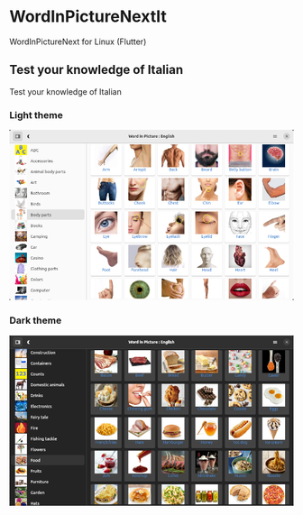 # WordInPictureNextIt
WordInPictureNext for Linux (Flutter)

## Test your knowledge of Italian

Test your knowledge of Italian

### Light theme
![wordinpicturenext_en01.png](/screenshots/wordinpicturenext_en01.png)

### Dark theme
![wordinpicturenext_en02.png](/screenshots/wordinpicturenext_en02.png)
